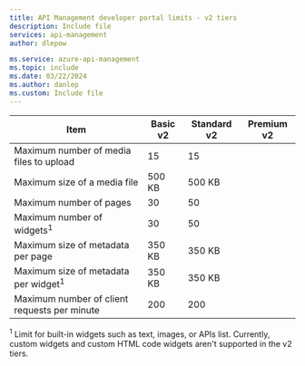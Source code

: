 ```yaml
---
title: API Management developer portal limits - v2 tiers
description: Include file
services: api-management
author: dlepow

ms.service: azure-api-management
ms.topic: include
ms.date: 03/22/2024
ms.author: danlep
ms.custom: Include file
---
```


<!-- Limits - Developer portal in API Management v2 tiers -->


| Item | Basic v2 | Standard v2 | Premium v2 |
| ---------| ----------- | ----------- | ----------- |
| Maximum number of media files to upload | 15 | 15 |
| Maximum size of a media file | 500 KB | 500 KB |
| Maximum number of pages | 30 | 50 |
| Maximum number of widgets<sup>1</sup> | 30 | 50 |
| Maximum size of metadata per page | 350 KB | 350 KB |
| Maximum size of metadata per widget<sup>1</sup> | 350 KB | 350 KB |
| Maximum number of client requests per minute | 200 | 200 |

<sup>1</sup> Limit for built-in widgets such as text, images, or APIs list. Currently, custom widgets and custom HTML code widgets aren't supported in the v2 tiers.
